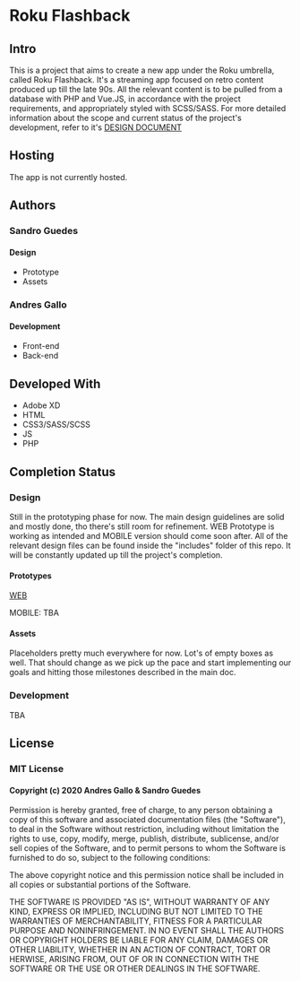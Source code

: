 # Roku Flashback

## Intro
This is a project that aims to create a new app under the Roku umbrella, called Roku Flashback. It's a streaming app focused on retro content produced up till the late 90s. All the relevant content is to be pulled from a database with PHP and Vue.JS, in accordance with the project requirements, and appropriately styled with SCSS/SASS.
For more detailed information about the scope and current status of the project's development, refer to it's [DESIGN DOCUMENT](https://docs.google.com/document/d/1PotuLRZd_NACGDrCuLhelIapcthBduG3xjNqrJ7mCSo/edit?usp=sharing)

## Hosting
The app is not currently hosted.

## Authors
### Sandro Guedes
#### Design
* Prototype
* Assets

### Andres Gallo
#### Development
* Front-end
* Back-end

## Developed With

* Adobe XD
* HTML
* CSS3/SASS/SCSS
* JS
* PHP

## Completion Status
### Design
Still in the prototyping phase for now. The main design guidelines are solid and mostly done, tho there's still room for refinement. WEB Prototype is working as intended and MOBILE version should come soon after. All of the relevant design files can be found inside the "includes" folder of this repo. It will be constantly updated up till the project's completion.
#### Prototypes
[WEB](https://xd.adobe.com/view/498bd617-a680-480e-8be4-0fdd244b5a96-1cd8/?fullscreen&hints=off)

MOBILE: TBA
#### Assets
Placeholders pretty much everywhere for now. Lot's of empty boxes as well. That should change as we pick up the pace and start implementing our goals and hitting those milestones described in the main doc.

### Development
TBA

## License
### MIT License
#### Copyright (c) 2020 Andres Gallo & Sandro Guedes

Permission is hereby granted, free of charge, to any person obtaining a copy of this software and associated documentation files (the "Software"), to deal in the Software without restriction, including without limitation the rights to use, copy, modify, merge, publish, distribute, sublicense, and/or sell copies of the Software, and to permit persons to whom the Software is furnished to do so, subject to the following conditions:

The above copyright notice and this permission notice shall be included in all copies or substantial portions of the Software.

THE SOFTWARE IS PROVIDED "AS IS", WITHOUT WARRANTY OF ANY KIND, EXPRESS OR IMPLIED, INCLUDING BUT NOT LIMITED TO THE WARRANTIES OF MERCHANTABILITY, FITNESS FOR A PARTICULAR PURPOSE AND NONINFRINGEMENT. IN NO EVENT SHALL THE AUTHORS OR COPYRIGHT HOLDERS BE LIABLE FOR ANY CLAIM, DAMAGES OR OTHER LIABILITY, WHETHER IN AN ACTION OF CONTRACT, TORT OR HERWISE, ARISING FROM, OUT OF OR IN CONNECTION WITH THE SOFTWARE OR THE USE OR OTHER DEALINGS IN THE SOFTWARE.

